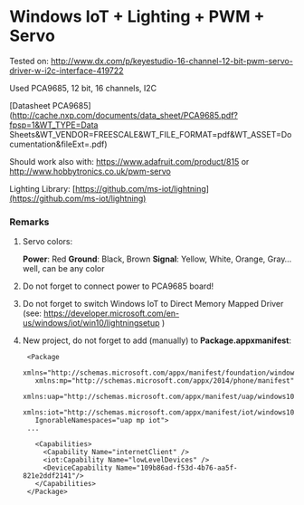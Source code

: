 # Windows IoT + Lighting + PWM + Servo
Tested on:
http://www.dx.com/p/keyestudio-16-channel-12-bit-pwm-servo-driver-w-i2c-interface-419722

Used PCA9685, 12 bit, 16 channels, I2C

[Datasheet PCA9685](http://cache.nxp.com/documents/data_sheet/PCA9685.pdf?fpsp=1&WT_TYPE=Data Sheets&WT_VENDOR=FREESCALE&WT_FILE_FORMAT=pdf&WT_ASSET=Documentation&fileExt=.pdf)

Should work also with:
https://www.adafruit.com/product/815
or
http://www.hobbytronics.co.uk/pwm-servo

Lighting Library:
[https://github.com/ms-iot/lightning](https://github.com/ms-iot/lightning)

### Remarks ###
1. Servo colors:

	**Power**: Red
	**Ground**: Black, Brown
	**Signal**: Yellow, White, Orange, Gray… well, can be any color

2. Do not forget to connect power to PCA9685 board!
3. Do not forget to switch Windows IoT to Direct Memory Mapped Driver (see: https://developer.microsoft.com/en-us/windows/iot/win10/lightningsetup ) 

4. New project, do not forget to add (manually) to **Package.appxmanifest**:
   
		<Package 
		  xmlns="http://schemas.microsoft.com/appx/manifest/foundation/windows10" 
		  xmlns:mp="http://schemas.microsoft.com/appx/2014/phone/manifest" 
		  xmlns:uap="http://schemas.microsoft.com/appx/manifest/uap/windows10" 
		  xmlns:iot="http://schemas.microsoft.com/appx/manifest/iot/windows10"
		  IgnorableNamespaces="uap mp iot">
		...
		
		  <Capabilities>
		    <Capability Name="internetClient" />
		    <iot:Capability Name="lowLevelDevices" />
		    <DeviceCapability Name="109b86ad-f53d-4b76-aa5f-821e2ddf2141"/>
		  </Capabilities>
		</Package>
